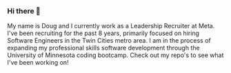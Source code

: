 ### Hi there 👋

My name is Doug and I currently work as a Leadership Recruiter at Meta. I've been recruiting for the past 8 years, primarily focused on hiring Software Engineers in the Twin Cities metro area. I am in the process of expanding my professional skills software development through the University of Minnesota coding bootcamp. Check out my repo's to see what I've been working on!


<!--
**kvadou/kvadou** is a ✨ _special_ ✨ repository because its `README.md` (this file) appears on your GitHub profile.

Here are some ideas to get you started:

- 🔭 I’m currently working on ...
- 🌱 I’m currently learning ...
- 👯 I’m looking to collaborate on ...
- 🤔 I’m looking for help with ...
- 💬 Ask me about ...
- 📫 How to reach me: ...
- 😄 Pronouns: ...
- ⚡ Fun fact: ...
-->
